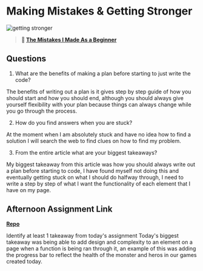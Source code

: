 # Making Mistakes & Getting Stronger

![getting stronger](https://bcw.blob.core.windows.net/public/img/lesson-images/js-bootcamp-logo.jpg)

> **📖 [The Mistakes I Made As a Beginner](https://codeworksacademy.com/fs-student-guide/resources/wk2/06-Coding-Mistakes)**

## Questions

1. What are the benefits of making a plan before starting to just write the code?

 The benefits of writing out a plan is it gives step by step guide of how you should start and how you should end, although you should always give yourself flexibility with your plan because things can always change while you go through the process.


2. How do you find answers when you are stuck?

At the moment when I am absolutely stuck and have no idea how to find a solution I will search the web to find clues on how to find my problem. 

3. From the entire article what are your biggest takeaways?

My biggest takeaway from this article was how you should always write out a plan before starting to code, I have found myself not doing this and eventually getting stuck on what I should do halfway through, I need to write a step by step of what I want the functionality of each element that I have on my page.

## Afternoon Assignment Link

**[Repo]()**

Identify at least 1 takeaway from today's assignment
Today's biggest takeaway was being able to add design and complexity to an element on a page when a function is being ran through it, an example of this was adding the progress bar to reflect the health of the monster and heros in  our games created today.